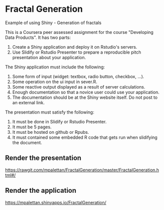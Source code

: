 # Fractal Generation
Example of using Shiny - Generation of fractals

This is a Coursera peer assessed assignment for the course "Developing Data Products". 
It has two parts: 

1) Create a Shiny application and deploy it on Rstudio's servers. 
2) Use Slidify or Rstudio Presenter to prepare a reproducible pitch presentation about your application.

The Shiny application must include the following: 

1) Some form of input (widget: textbox, radio button, checkbox, ...). 
2) Some operation on the ui input in sever.R. 
3) Some reactive output displayed as a result of server calculations. 
4) Enough documentation so that a novice user could use your application. 
5) The documentation should be at the Shiny website itself. Do not post to an external link.

The presentation must satisfy the following:

1) It must be done in Slidify or Rstudio Presenter.
2) It must be 5 pages. 
3) It must be hosted on github or Rpubs. 
4) It must contained some embedded R code that gets run when slidifying the document.

## Render the presentation

https://rawgit.com/mpalettan/FractalGeneration/master/FractalGeneration.html#/

## Render the application

https://mpalettan.shinyapps.io/FractalGeneration/
